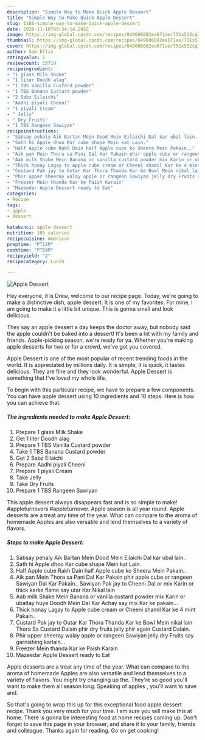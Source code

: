 ```yaml
---
description: "Simple Way to Make Quick Apple Dessert"
title: "Simple Way to Make Quick Apple Dessert"
slug: 1186-simple-way-to-make-quick-apple-dessert
date: 2020-11-18T09:34:14.245Z
image: https://img-global.cpcdn.com/recipes/849606082ea671ae/751x532cq70/apple-dessert-recipe-main-photo.jpg
thumbnail: https://img-global.cpcdn.com/recipes/849606082ea671ae/751x532cq70/apple-dessert-recipe-main-photo.jpg
cover: https://img-global.cpcdn.com/recipes/849606082ea671ae/751x532cq70/apple-dessert-recipe-main-photo.jpg
author: Sam Ellis
ratingvalue: 5
reviewcount: 15710
recipeingredient:
- "1 glass Milk Shake"
- "1 liter Doodh alag"
- "1 TBS Vanilla Custard powder"
- "1 TBS Banana Custard powder"
- "2 Sabz Eilaichi"
- "Aadhi piyali Cheeni"
- "1 piyali Cream"
- " Jelly"
- " Dry Fruits"
- "1 TBS Rangeen Sawiyan"
recipeinstructions:
- "Sabsay pehaly Aik Bartan Mein Dood Mein Eilaichi Dal kar ubal lain.."
- "Sath hi Apple dhoo Kar cube shape Mein kat Lain."
- "Half Apple cube Rakh Dain half Apple cube ko Sheera Mein Pakain.."
- "Aik pan Mein Thora sa Pani Dal Kar Pakain phir apple cube or rangeen Sawiyan Dal Kar Pakain.. Sawiyan Pak jay to Cheeni Dal or mix Karin or thick karke flame say utar Kar Nikal lain"
- "Aab milk Shake Mein Banana or vanilla custard powder mix Karin or ubaltay huye Doodh Mein Dal Kar Achay say mix Kar ke pakain..."
- "Thick honay Lagay to Apple cube cream or Cheeni shamil Kar ke 4 mint Pakain.."
- "Custard Pak jay to Outar Kar Thora Thanda Kar ke Bowl Mein nikal lain Thora Sa Custard Dalain phir dry fruits jelly phir again Custard Dalain."
- "Phir upper sheeray walay apple or rangeen Sawiyan jelly dry Fruits say garnishing karlain..."
- "Freezer Mein thanda Kar ke Paish Karain"
- "Mazeedar Apple Dessert ready to Eat"
categories:
- Recipe
tags:
- apple
- dessert

katakunci: apple dessert 
nutrition: 105 calories
recipecuisine: American
preptime: "PT12M"
cooktime: "PT50M"
recipeyield: "2"
recipecategory: Lunch

---
```



![Apple Dessert](https://img-global.cpcdn.com/recipes/849606082ea671ae/751x532cq70/apple-dessert-recipe-main-photo.jpg)

Hey everyone, it is Drew, welcome to our recipe page. Today, we're going to make a distinctive dish, apple dessert. It is one of my favorites. For mine, I am going to make it a little bit unique. This is gonna smell and look delicious.

They say an apple dessert a day keeps the doctor away, but nobody said the apple couldn&#39;t be baked into a dessert! It&#39;s been a hit with my family and friends. Apple-picking season, we&#39;re ready for ya. Whether you&#39;re making apple desserts for two or for a crowd, we&#39;ve got you covered.

Apple Dessert is one of the most popular of recent trending foods in the world. It is appreciated by millions daily. It is simple, it is quick, it tastes delicious. They are fine and they look wonderful. Apple Dessert is something that I've loved my whole life.


To begin with this particular recipe, we have to prepare a few components. You can have apple dessert using 10 ingredients and 10 steps. Here is how you can achieve that.

<!--inarticleads1-->

##### The ingredients needed to make Apple Dessert:

1. Prepare 1 glass Milk Shake
1. Get 1 liter Doodh alag
1. Prepare 1 TBS Vanilla Custard powder
1. Take 1 TBS Banana Custard powder
1. Get 2 Sabz Eilaichi
1. Prepare Aadhi piyali Cheeni
1. Prepare 1 piyali Cream
1. Take  Jelly
1. Take  Dry Fruits
1. Prepare 1 TBS Rangeen Sawiyan


This apple dessert always disappears fast and is so simple to make! #appleturnovers #appleturnover. Apple season is all year round. Apple desserts are a treat any time of the year. What can compare to the aroma of homemade Apples are also versatile and lend themselves to a variety of flavors. 

<!--inarticleads2-->

##### Steps to make Apple Dessert:

1. Sabsay pehaly Aik Bartan Mein Dood Mein Eilaichi Dal kar ubal lain..
1. Sath hi Apple dhoo Kar cube shape Mein kat Lain.
1. Half Apple cube Rakh Dain half Apple cube ko Sheera Mein Pakain..
1. Aik pan Mein Thora sa Pani Dal Kar Pakain phir apple cube or rangeen Sawiyan Dal Kar Pakain.. Sawiyan Pak jay to Cheeni Dal or mix Karin or thick karke flame say utar Kar Nikal lain
1. Aab milk Shake Mein Banana or vanilla custard powder mix Karin or ubaltay huye Doodh Mein Dal Kar Achay say mix Kar ke pakain...
1. Thick honay Lagay to Apple cube cream or Cheeni shamil Kar ke 4 mint Pakain..
1. Custard Pak jay to Outar Kar Thora Thanda Kar ke Bowl Mein nikal lain Thora Sa Custard Dalain phir dry fruits jelly phir again Custard Dalain.
1. Phir upper sheeray walay apple or rangeen Sawiyan jelly dry Fruits say garnishing karlain...
1. Freezer Mein thanda Kar ke Paish Karain
1. Mazeedar Apple Dessert ready to Eat


Apple desserts are a treat any time of the year. What can compare to the aroma of homemade Apples are also versatile and lend themselves to a variety of flavors. You might try changing up the. They&#39;re so good you&#39;ll want to make them all season long. Speaking of apples , you&#39;ll want to save and. 

So that's going to wrap this up for this exceptional food apple dessert recipe. Thank you very much for your time. I am sure you will make this at home. There is gonna be interesting food at home recipes coming up. Don't forget to save this page in your browser, and share it to your family, friends and colleague. Thanks again for reading. Go on get cooking!
